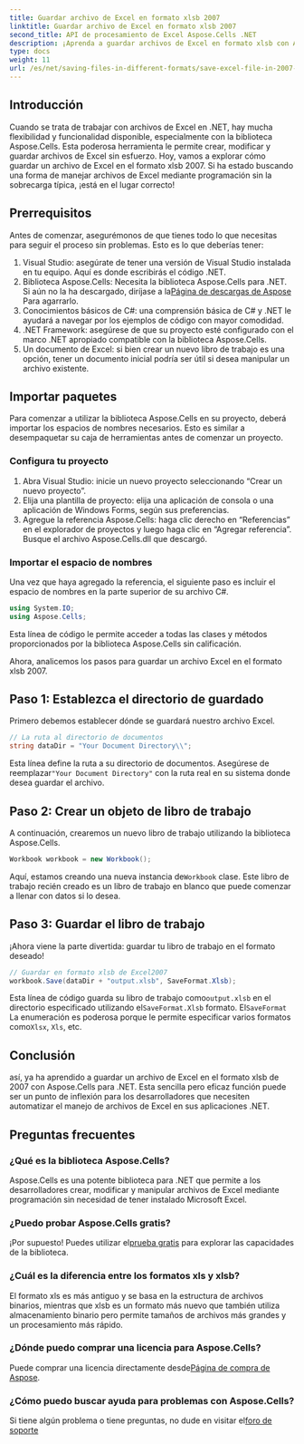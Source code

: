 ```yaml
---
title: Guardar archivo de Excel en formato xlsb 2007
linktitle: Guardar archivo de Excel en formato xlsb 2007
second_title: API de procesamiento de Excel Aspose.Cells .NET
description: ¡Aprenda a guardar archivos de Excel en formato xlsb con Aspose.Cells para .NET! Le espera una guía paso a paso con ejemplos prácticos.
type: docs
weight: 11
url: /es/net/saving-files-in-different-formats/save-excel-file-in-2007-xlsb-format/
---
```

## Introducción
Cuando se trata de trabajar con archivos de Excel en .NET, hay mucha flexibilidad y funcionalidad disponible, especialmente con la biblioteca Aspose.Cells. Esta poderosa herramienta le permite crear, modificar y guardar archivos de Excel sin esfuerzo. Hoy, vamos a explorar cómo guardar un archivo de Excel en el formato xlsb 2007. Si ha estado buscando una forma de manejar archivos de Excel mediante programación sin la sobrecarga típica, ¡está en el lugar correcto! 
## Prerrequisitos
Antes de comenzar, asegurémonos de que tienes todo lo que necesitas para seguir el proceso sin problemas. Esto es lo que deberías tener:
1. Visual Studio: asegúrate de tener una versión de Visual Studio instalada en tu equipo. Aquí es donde escribirás el código .NET. 
2.  Biblioteca Aspose.Cells: Necesita la biblioteca Aspose.Cells para .NET. Si aún no la ha descargado, diríjase a la[Página de descargas de Aspose](https://releases.aspose.com/cells/net/) Para agarrarlo. 
3. Conocimientos básicos de C#: una comprensión básica de C# y .NET le ayudará a navegar por los ejemplos de código con mayor comodidad.
4. .NET Framework: asegúrese de que su proyecto esté configurado con el marco .NET apropiado compatible con la biblioteca Aspose.Cells.
5. Un documento de Excel: si bien crear un nuevo libro de trabajo es una opción, tener un documento inicial podría ser útil si desea manipular un archivo existente.
## Importar paquetes
Para comenzar a utilizar la biblioteca Aspose.Cells en su proyecto, deberá importar los espacios de nombres necesarios. Esto es similar a desempaquetar su caja de herramientas antes de comenzar un proyecto.
### Configura tu proyecto
1. Abra Visual Studio: inicie un nuevo proyecto seleccionando “Crear un nuevo proyecto”. 
2. Elija una plantilla de proyecto: elija una aplicación de consola o una aplicación de Windows Forms, según sus preferencias.
3. Agregue la referencia Aspose.Cells: haga clic derecho en “Referencias” en el explorador de proyectos y luego haga clic en “Agregar referencia”. Busque el archivo Aspose.Cells.dll que descargó.
### Importar el espacio de nombres
Una vez que haya agregado la referencia, el siguiente paso es incluir el espacio de nombres en la parte superior de su archivo C#.
```csharp
using System.IO;
using Aspose.Cells;
```
Esta línea de código le permite acceder a todas las clases y métodos proporcionados por la biblioteca Aspose.Cells sin calificación.

Ahora, analicemos los pasos para guardar un archivo Excel en el formato xlsb 2007.
## Paso 1: Establezca el directorio de guardado
Primero debemos establecer dónde se guardará nuestro archivo Excel.

```csharp
// La ruta al directorio de documentos
string dataDir = "Your Document Directory\\";
```
 Esta línea define la ruta a su directorio de documentos. Asegúrese de reemplazar`"Your Document Directory"` con la ruta real en su sistema donde desea guardar el archivo.
## Paso 2: Crear un objeto de libro de trabajo
A continuación, crearemos un nuevo libro de trabajo utilizando la biblioteca Aspose.Cells.

```csharp
Workbook workbook = new Workbook();
```
 Aquí, estamos creando una nueva instancia de`Workbook` clase. Este libro de trabajo recién creado es un libro de trabajo en blanco que puede comenzar a llenar con datos si lo desea.
## Paso 3: Guardar el libro de trabajo
¡Ahora viene la parte divertida: guardar tu libro de trabajo en el formato deseado!
```csharp
// Guardar en formato xlsb de Excel2007
workbook.Save(dataDir + "output.xlsb", SaveFormat.Xlsb);
```
 Esta línea de código guarda su libro de trabajo como`output.xlsb` en el directorio especificado utilizando el`SaveFormat.Xlsb` formato. El`SaveFormat` La enumeración es poderosa porque le permite especificar varios formatos como`Xlsx`, `Xls`, etc.
## Conclusión
así, ya ha aprendido a guardar un archivo de Excel en el formato xlsb de 2007 con Aspose.Cells para .NET. Esta sencilla pero eficaz función puede ser un punto de inflexión para los desarrolladores que necesiten automatizar el manejo de archivos de Excel en sus aplicaciones .NET.

## Preguntas frecuentes
### ¿Qué es la biblioteca Aspose.Cells?
Aspose.Cells es una potente biblioteca para .NET que permite a los desarrolladores crear, modificar y manipular archivos de Excel mediante programación sin necesidad de tener instalado Microsoft Excel.
### ¿Puedo probar Aspose.Cells gratis?
 ¡Por supuesto! Puedes utilizar el[prueba gratis](https://releases.aspose.com/) para explorar las capacidades de la biblioteca.
### ¿Cuál es la diferencia entre los formatos xls y xlsb?
El formato xls es más antiguo y se basa en la estructura de archivos binarios, mientras que xlsb es un formato más nuevo que también utiliza almacenamiento binario pero permite tamaños de archivos más grandes y un procesamiento más rápido.
### ¿Dónde puedo comprar una licencia para Aspose.Cells?
 Puede comprar una licencia directamente desde[Página de compra de Aspose](https://purchase.aspose.com/buy).
### ¿Cómo puedo buscar ayuda para problemas con Aspose.Cells?
 Si tiene algún problema o tiene preguntas, no dude en visitar el[foro de soporte](https://forum.aspose.com/c/cells/9)